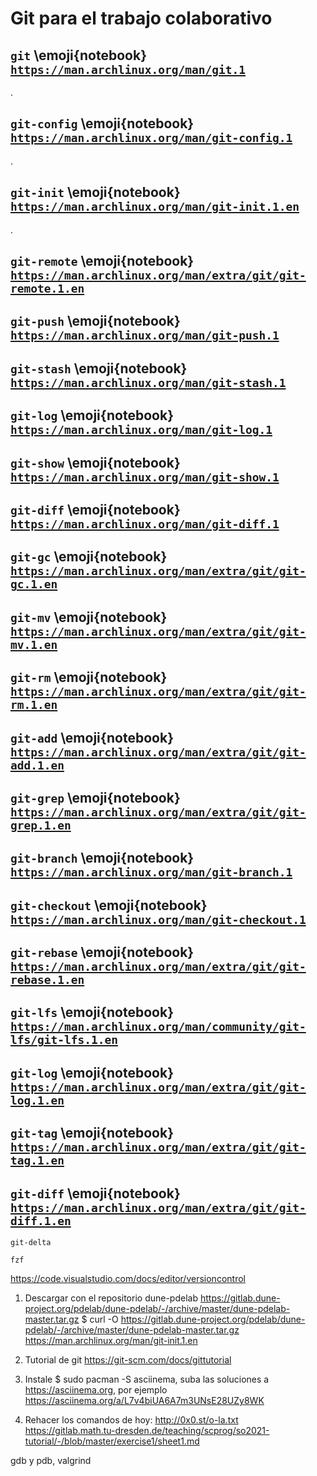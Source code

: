 # Git para el trabajo colaborativo

## `git` \emoji{notebook} [`https://man.archlinux.org/man/git.1`](https://man.archlinux.org/man/git.1)

.

## `git-config` \emoji{notebook} [`https://man.archlinux.org/man/git-config.1`](https://man.archlinux.org/man/git-config.1)

.

## `git-init` \emoji{notebook} [`https://man.archlinux.org/man/git-init.1.en`](https://man.archlinux.org/man/git-init.1.en)

.

## `git-remote` \emoji{notebook} [`https://man.archlinux.org/man/extra/git/git-remote.1.en`](https://man.archlinux.org/man/extra/git/git-remote.1.en)

## `git-push` \emoji{notebook} [`https://man.archlinux.org/man/git-push.1`](https://man.archlinux.org/man/git-push.1)

## `git-stash` \emoji{notebook} [`https://man.archlinux.org/man/git-stash.1`](https://man.archlinux.org/man/git-stash.1)

## `git-log` \emoji{notebook} [`https://man.archlinux.org/man/git-log.1`](https://man.archlinux.org/man/git-log.1)

## `git-show` \emoji{notebook} [`https://man.archlinux.org/man/git-show.1`](https://man.archlinux.org/man/git-show.1)

## `git-diff` \emoji{notebook} [`https://man.archlinux.org/man/git-diff.1`](https://man.archlinux.org/man/git-diff.1)

## `git-gc` \emoji{notebook} [`https://man.archlinux.org/man/extra/git/git-gc.1.en`](https://man.archlinux.org/man/extra/git/git-gc.1.en)

## `git-mv` \emoji{notebook} [`https://man.archlinux.org/man/extra/git/git-mv.1.en`](https://man.archlinux.org/man/extra/git/git-mv.1.en)

## `git-rm` \emoji{notebook} [`https://man.archlinux.org/man/extra/git/git-rm.1.en`](https://man.archlinux.org/man/extra/git/git-rm.1.en)

## `git-add` \emoji{notebook} [`https://man.archlinux.org/man/extra/git/git-add.1.en`](https://man.archlinux.org/man/extra/git/git-add.1.en)

## `git-grep` \emoji{notebook} [`https://man.archlinux.org/man/extra/git/git-grep.1.en`](https://man.archlinux.org/man/extra/git/git-grep.1.en)

## `git-branch` \emoji{notebook} [`https://man.archlinux.org/man/git-branch.1`](https://man.archlinux.org/man/git-branch.1)

## `git-checkout` \emoji{notebook} [`https://man.archlinux.org/man/git-checkout.1`](https://man.archlinux.org/man/git-checkout.1)

## `git-rebase` \emoji{notebook} [`https://man.archlinux.org/man/extra/git/git-rebase.1.en`](https://man.archlinux.org/man/extra/git/git-rebase.1.en)

## `git-lfs` \emoji{notebook} [`https://man.archlinux.org/man/community/git-lfs/git-lfs.1.en`](https://man.archlinux.org/man/community/git-lfs/git-lfs.1.en)

## `git-log` \emoji{notebook} [`https://man.archlinux.org/man/extra/git/git-log.1.en`](https://man.archlinux.org/man/extra/git/git-log.1.en)

## `git-tag` \emoji{notebook} [`https://man.archlinux.org/man/extra/git/git-tag.1.en`](https://man.archlinux.org/man/extra/git/git-tag.1.en)

## `git-diff` \emoji{notebook} [`https://man.archlinux.org/man/extra/git/git-diff.1.en`](https://man.archlinux.org/man/extra/git/git-diff.1.en)

`git-delta`

`fzf`

https://code.visualstudio.com/docs/editor/versioncontrol

<!--
https://git-scm.com/docs/gittutorial
 -->

[](https://cmake.org/cmake/help/latest/guide/tutorial/A%20Basic%20Starting%20Point.html#build-and-run)

1. Descargar con el repositorio dune-pdelab https://gitlab.dune-project.org/pdelab/dune-pdelab/-/archive/master/dune-pdelab-master.tar.gz
   $ curl -O https://gitlab.dune-project.org/pdelab/dune-pdelab/-/archive/master/dune-pdelab-master.tar.gz
   https://man.archlinux.org/man/git-init.1.en

2. Tutorial de git https://git-scm.com/docs/gittutorial
3. Instale $ sudo pacman -S asciinema, suba las soluciones a https://asciinema.org, por ejemplo
   https://asciinema.org/a/L7v4biUA6A7m3UNsE28UZy8WK
4. Rehacer los comandos de hoy: http://0x0.st/o-la.txt
   https://gitlab.math.tu-dresden.de/teaching/scprog/so2021-tutorial/-/blob/master/exercise1/sheet1.md

gdb y pdb, valgrind
